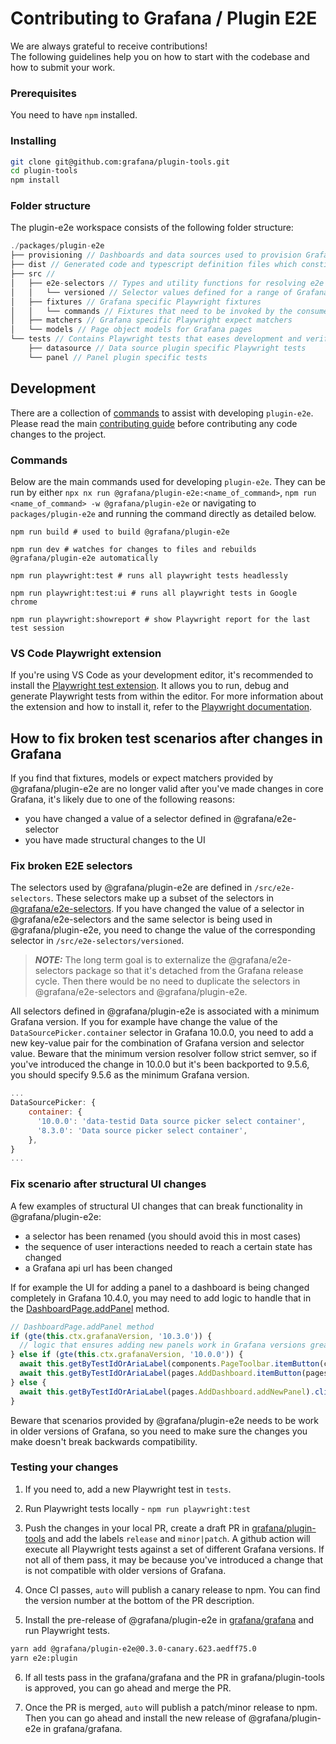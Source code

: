 # Contributing to Grafana / Plugin E2E

We are always grateful to receive contributions!<br />
The following guidelines help you on how to start with the codebase and how to submit your work.

### Prerequisites

You need to have `npm` installed.

### Installing

```bash
git clone git@github.com:grafana/plugin-tools.git
cd plugin-tools
npm install
```

### Folder structure

The plugin-e2e workspace consists of the following folder structure:

```js
./packages/plugin-e2e
├── provisioning // Dashboards and data sources used to provision Grafana when running E2E tests in CI and locally
├── dist // Generated code and typescript definition files which constitutes the npm package
├── src //
│   ├── e2e-selectors // Types and utility functions for resolving e2e selectors for a given Grafana version
│   │   └── versioned // Selector values defined for a range of Grafana versions
│   ├── fixtures // Grafana specific Playwright fixtures
│   │   └── commands // Fixtures that need to be invoked by the consumer
│   ├── matchers // Grafana specific Playwright expect matchers
│   └── models // Page object models for Grafana pages
└── tests // Contains Playwright tests that eases development and verifies that fixtures, models and expect matchers work as expected. these tests are not part of the npm package.
    ├── datasource // Data source plugin specific Playwright tests
    └── panel // Panel plugin specific tests
```

## Development

There are a collection of [commands](#commands) to assist with developing `plugin-e2e`. Please read the main [contributing guide](../../CONTRIBUTING.md) before contributing any code changes to the project.

### Commands

Below are the main commands used for developing `plugin-e2e`. They can be run by either `npx nx run @grafana/plugin-e2e:<name_of_command>`, `npm run <name_of_command> -w @grafana/plugin-e2e` or navigating to `packages/plugin-e2e` and running the command directly as detailed below.

```shell
npm run build # used to build @grafana/plugin-e2e
```

```shell
npm run dev # watches for changes to files and rebuilds @grafana/plugin-e2e automatically
```

```shell
npm run playwright:test # runs all playwright tests headlessly
```

```shell
npm run playwright:test:ui # runs all playwright tests in Google chrome
```

```shell
npm run playwright:showreport # show Playwright report for the last test session
```

### VS Code Playwright extension

If you're using VS Code as your development editor, it's recommended to install the [Playwright test extension](https://marketplace.visualstudio.com/items?itemName=ms-playwright.playwright). It allows you to run, debug and generate Playwright tests from within the editor. For more information about the extension and how to install it, refer to the [Playwright documentation](https://playwright.dev/docs/getting-started-vscode).

## How to fix broken test scenarios after changes in Grafana

If you find that fixtures, models or expect matchers provided by @grafana/plugin-e2e are no longer valid after you've made changes in core Grafana, it's likely due to one of the following reasons:

- you have changed a value of a selector defined in @grafana/e2e-selector
- you have made structural changes to the UI

### Fix broken E2E selectors

The selectors used by @grafana/plugin-e2e are defined in `/src/e2e-selectors`. These selectors make up a subset of the selectors in [@grafana/e2e-selectors](https://github.com/grafana/grafana/tree/main/packages/grafana-e2e-selectors). If you have changed the value of a selector in @grafana/e2e-selectors and the same selector is being used in @grafana/plugin-e2e, you need to change the value of the corresponding selector in `/src/e2e-selectors/versioned`.

> **_NOTE:_** The long term goal is to externalize the @grafana/e2e-selectors package so that it's detached from the Grafana release cycle. Then there would be no need to duplicate the selectors in @grafana/e2e-selectors and @grafana/plugin-e2e.

All selectors defined in @grafana/plugin-e2e is associated with a minimum Grafana version. If you for example have change the value of the `DataSourcePicker.container` selector in Grafana 10.0.0, you need to add a new key-value pair for the combination of Grafana version and selector value. Beware that the minimum version resolver follow strict semver, so if you've introduced the change in 10.0.0 but it's been backported to 9.5.6, you should specify 9.5.6 as the minimum Grafana version.

```javascript
...
DataSourcePicker: {
    container: {
      '10.0.0': 'data-testid Data source picker select container',
      '8.3.0': 'Data source picker select container',
    },
}
...
```

### Fix scenario after structural UI changes

A few examples of structural UI changes that can break functionality in @grafana/plugin-e2e:

- a selector has been renamed (you should avoid this in most cases)
- the sequence of user interactions needed to reach a certain state has changed
- a Grafana api url has been changed

If for example the UI for adding a panel to a dashboard is being changed completely in Grafana 10.4.0, you may need to add logic to handle that in the [DashboardPage.addPanel](https://github.com/grafana/plugin-tools/blob/main/packages/plugin-e2e/src/models/DashboardPage.ts#L38-L55) method.

```typescript
// DashboardPage.addPanel method
if (gte(this.ctx.grafanaVersion, '10.3.0')) {
  // logic that ensures adding new panels work in Grafana versions greater than or equals to 10.3.0
} else if (gte(this.ctx.grafanaVersion, '10.0.0')) {
  await this.getByTestIdOrAriaLabel(components.PageToolbar.itemButton(components.PageToolbar.itemButtonTitle)).click();
  await this.getByTestIdOrAriaLabel(pages.AddDashboard.itemButton(pages.AddDashboard.itemButtonAddViz)).click();
} else {
  await this.getByTestIdOrAriaLabel(pages.AddDashboard.addNewPanel).click();
}
```

Beware that scenarios provided by @grafana/plugin-e2e needs to be work in older versions of Grafana, so you need to make sure the changes you make doesn't break backwards compatibility.

### Testing your changes

1. If you need to, add a new Playwright test in `tests`.

2. Run Playwright tests locally - `npm run playwright:test`

3. Push the changes in your local PR, create a draft PR in [grafana/plugin-tools](https://github.com/grafana/plugin-tools/) and add the labels `release` and `minor|patch`. A github action will execute all Playwright tests against a set of different Grafana versions. If not all of them pass, it may be because you've introduced a change that is not compatible with older versions of Grafana.

4. Once CI passes, `auto` will publish a canary release to npm. You can find the version number at the bottom of the PR description.

5. Install the pre-release of @grafana/plugin-e2e in [grafana/grafana](https://github.com/grafana/grafana) and run Playwright tests.

```bash
yarn add @grafana/plugin-e2e@0.3.0-canary.623.aedff75.0
yarn e2e:plugin
```

6. If all tests pass in the grafana/grafana and the PR in grafana/plugin-tools is approved, you can go ahead and merge the PR.

7. Once the PR is merged, `auto` will publish a patch/minor release to npm. Then you can go ahead and install the new release of @grafana/plugin-e2e in grafana/grafana.
